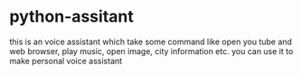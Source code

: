 # python-assitant
this is an voice assistant which take some command like open you tube and web browser, play music, open image, city information etc. you can use it to make personal voice assistant
